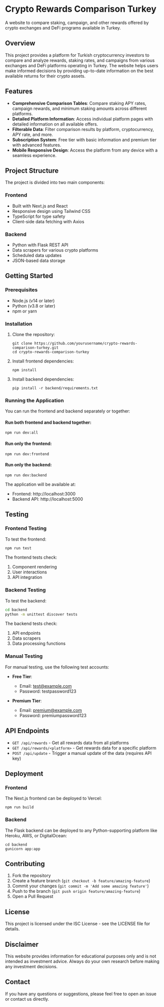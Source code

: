 # Crypto Rewards Comparison Turkey

A website to compare staking, campaign, and other rewards offered by crypto exchanges and DeFi programs available in Turkey.

## Overview

This project provides a platform for Turkish cryptocurrency investors to compare and analyze rewards, staking rates, and campaigns from various exchanges and DeFi platforms operating in Turkey. The website helps users make informed decisions by providing up-to-date information on the best available returns for their crypto assets.

## Features

- **Comprehensive Comparison Tables**: Compare staking APY rates, campaign rewards, and minimum staking amounts across different platforms.
- **Detailed Platform Information**: Access individual platform pages with detailed information on all available offers.
- **Filterable Data**: Filter comparison results by platform, cryptocurrency, APY rate, and more.
- **Subscription System**: Free tier with basic information and premium tier with advanced features.
- **Mobile Responsive Design**: Access the platform from any device with a seamless experience.

## Project Structure

The project is divided into two main components:

### Frontend

- Built with Next.js and React
- Responsive design using Tailwind CSS
- TypeScript for type safety
- Client-side data fetching with Axios

### Backend

- Python with Flask REST API
- Data scrapers for various crypto platforms
- Scheduled data updates
- JSON-based data storage

## Getting Started

### Prerequisites

- Node.js (v14 or later)
- Python (v3.8 or later)
- npm or yarn

### Installation

1. Clone the repository:
   ```
   git clone https://github.com/yourusername/crypto-rewards-comparison-turkey.git
   cd crypto-rewards-comparison-turkey
   ```

2. Install frontend dependencies:
   ```
   npm install
   ```

3. Install backend dependencies:
   ```
   pip install -r backend/requirements.txt
   ```

### Running the Application

You can run the frontend and backend separately or together:

#### Run both frontend and backend together:
```
npm run dev:all
```

#### Run only the frontend:
```
npm run dev:frontend
```

#### Run only the backend:
```
npm run dev:backend
```

The application will be available at:
- Frontend: http://localhost:3000
- Backend API: http://localhost:5000

## Testing

### Frontend Testing

To test the frontend:

```bash
npm run test
```

The frontend tests check:
1. Component rendering
2. User interactions
3. API integration

### Backend Testing

To test the backend:

```bash
cd backend
python -m unittest discover tests
```

The backend tests check:
1. API endpoints
2. Data scrapers
3. Data processing functions

### Manual Testing

For manual testing, use the following test accounts:

- **Free Tier**: 
  - Email: test@example.com
  - Password: testpassword123

- **Premium Tier**: 
  - Email: premium@example.com
  - Password: premiumpassword123

## API Endpoints

- `GET /api/rewards` - Get all rewards data from all platforms
- `GET /api/rewards/<platform>` - Get rewards data for a specific platform
- `POST /api/update` - Trigger a manual update of the data (requires API key)

## Deployment

### Frontend

The Next.js frontend can be deployed to Vercel:

```
npm run build
```

### Backend

The Flask backend can be deployed to any Python-supporting platform like Heroku, AWS, or DigitalOcean:

```
cd backend
gunicorn app:app
```

## Contributing

1. Fork the repository
2. Create a feature branch (`git checkout -b feature/amazing-feature`)
3. Commit your changes (`git commit -m 'Add some amazing feature'`)
4. Push to the branch (`git push origin feature/amazing-feature`)
5. Open a Pull Request

## License

This project is licensed under the ISC License - see the LICENSE file for details.

## Disclaimer

This website provides information for educational purposes only and is not intended as investment advice. Always do your own research before making any investment decisions.

## Contact

If you have any questions or suggestions, please feel free to open an issue or contact us directly.
